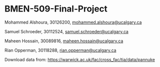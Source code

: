 # BMEN-509-Final-Project

Mohammed Alshoura, 30126200, mohammed.alshoura@ucalgary.ca

Samuel Schroeder, 30112524, samuel.schroeder@ucalgary.ca

Maheen Hossain, 30089816, maheen.hossain@ucalgary.ca

Rian Opperman, 30118288, rian.opperman@ucalgary.ca

Download data from:
https://warwick.ac.uk/fac/cross_fac/tia/data/pannuke
